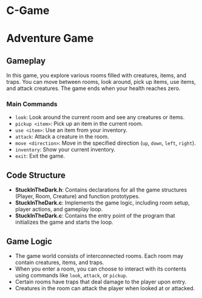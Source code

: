 # C-Game
# Adventure Game

## Gameplay

In this game, you explore various rooms filled with creatures, items, and traps. You can move between rooms, look around, pick up items, use items, and attack creatures. The game ends when your health reaches zero.

### Main Commands
- `look`: Look around the current room and see any creatures or items.
- `pickup <item>`: Pick up an item in the current room.
- `use <item>`: Use an item from your inventory.
- `attack`: Attack a creature in the room.
- `move <direction>`: Move in the specified direction (`up`, `down`, `left`, `right`).
- `inventory`: Show your current inventory.
- `exit`: Exit the game.

## Code Structure

- **StuckInTheDark.h**: Contains declarations for all the game structures (Player, Room, Creature) and function prototypes.
- **StuckInTheDark.c**: Implements the game logic, including room setup, player actions, and gameplay loop.
- **StuckInTheDark.c**: Contains the entry point of the program that initializes the game and starts the loop.

## Game Logic

- The game world consists of interconnected rooms. Each room may contain creatures, items, and traps.
- When you enter a room, you can choose to interact with its contents using commands like `look`, `attack`, or `pickup`.
- Certain rooms have traps that deal damage to the player upon entry.
- Creatures in the room can attack the player when looked at or attacked.
